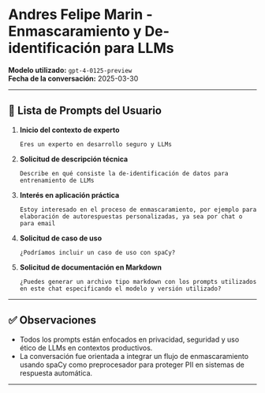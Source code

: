 # Andres Felipe Marin - Enmascaramiento y De-identificación para LLMs

**Modelo utilizado:** `gpt-4-0125-preview`  
**Fecha de la conversación:** 2025-03-30

---

## 🧾 Lista de Prompts del Usuario

1. **Inicio del contexto de experto**
   ```
   Eres un experto en desarrollo seguro y LLMs
   ```

2. **Solicitud de descripción técnica**
   ```
   Describe en qué consiste la de-identificación de datos para entrenamiento de LLMs
   ```

3. **Interés en aplicación práctica**
   ```
   Estoy interesado en el proceso de enmascaramiento, por ejemplo para elaboración de autorespuestas personalizadas, ya sea por chat o para email
   ```

4. **Solicitud de caso de uso**
   ```
   ¿Podríamos incluir un caso de uso con spaCy?
   ```

5. **Solicitud de documentación en Markdown**
   ```
   ¿Puedes generar un archivo tipo markdown con los prompts utilizados en este chat especificando el modelo y versión utilizado?
   ```

---

## ✅ Observaciones

- Todos los prompts están enfocados en privacidad, seguridad y uso ético de LLMs en contextos productivos.
- La conversación fue orientada a integrar un flujo de enmascaramiento usando spaCy como preprocesador para proteger PII en sistemas de respuesta automática.

---
